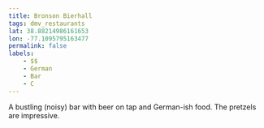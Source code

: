 ```yaml
---
title: Bronson Bierhall
tags: dmv_restaurants
lat: 38.88214986161653
lon: -77.1095795163477
permalink: false
labels:
    - $$
    - German
    - Bar
    - C
---
```


A bustling (noisy) bar with beer on tap and German-ish food. The pretzels are impressive.